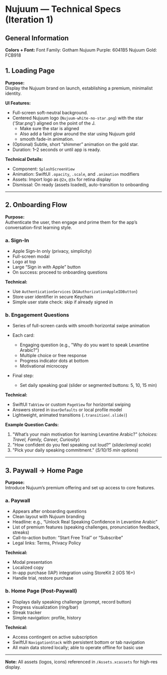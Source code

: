 # Nujuum — Technical Specs (Iteration 1)

## General Information

**Colors + Font:**
Font Family: Gotham
Nujuum Purple: 6041B5
Nujuum Gold: FCB918

## 1. Loading Page

**Purpose:**  
Display the Nujuum brand on launch, establishing a premium, minimalist identity.


**UI Features:**
- Full-screen soft-neutral background.
- Centered Nujuum logo (`Nujuum-white-no-star.png`) with the star ('Star.png') aligned on the point of the J. 
    - Make sure the star is aligned
    - Also add a faint glow around the star using Nujuum gold
    - smooth fade-in animation.
- (Optional) Subtle, short “shimmer” animation on the gold star.
- Duration: 1–2 seconds or until app is ready.

**Technical Details:**
- Component: `SplashScreenView`
- Animation: SwiftUI `.opacity`, `.scale`, and `.animation` modifiers
- Assets: Import logo as `@2x`, `@3x` for retina display
- Dismissal: On ready (assets loaded), auto-transition to onboarding

---

## 2. Onboarding Flow

**Purpose:**  
Authenticate the user, then engage and prime them for the app’s conversation-first learning style.

### a. Sign-In

- Apple Sign-In only (privacy, simplicity)
- Full-screen modal
- Logo at top
- Large “Sign in with Apple” button
- On success: proceed to onboarding questions

**Technical:**
- Use `AuthenticationServices` (`ASAuthorizationAppleIDButton`)
- Store user identifier in secure Keychain
- Simple user state check: skip if already signed in

### b. Engagement Questions

- Series of full-screen cards with smooth horizontal swipe animation
- Each card:  
  - Engaging question (e.g., "Why do you want to speak Levantine Arabic?")
  - Multiple choice or free response
  - Progress indicator dots at bottom
  - Motivational microcopy

- Final step:  
  - Set daily speaking goal (slider or segmented buttons: 5, 10, 15 min)

**Technical:**
- SwiftUI `TabView` or custom `PageView` for horizontal swiping  
- Answers stored in `UserDefaults` or local profile model
- Lightweight, animated transitions (`.transition(.slide)`)

**Example Question Cards:**
1. "What’s your main motivation for learning Levantine Arabic?" (*choices: Travel, Family, Career, Curiosity*)
2. "How confident do you feel speaking out loud?" (*slider/emoji scale*)
3. "Pick your daily speaking commitment." (*5/10/15 min options*)

---

## 3. Paywall → Home Page

**Purpose:**  
Introduce Nujuum’s premium offering and set up access to core features.

### a. Paywall

- Appears after onboarding questions
- Clean layout with Nujuum branding
- Headline: e.g., “Unlock Real Speaking Confidence in Levantine Arabic”
- List of premium features (speaking challenges, pronunciation feedback, streaks)
- Call-to-action button: “Start Free Trial” or “Subscribe”
- Legal links: Terms, Privacy Policy

**Technical:**
- Modal presentation
- Localized copy
- In-app purchase (IAP) integration using StoreKit 2 (iOS 16+)
- Handle trial, restore purchase

### b. Home Page (Post-Paywall)

- Displays daily speaking challenge (prompt, record button)
- Progress visualization (ring/bar)
- Streak tracker
- Simple navigation: profile, history

**Technical:**
- Access contingent on active subscription
- SwiftUI `NavigationStack` with persistent bottom or tab navigation
- All main data stored locally; able to operate offline for basic use

---

**Note:** All assets (logos, icons) referenced in `/Assets.xcassets` for high-res display.
